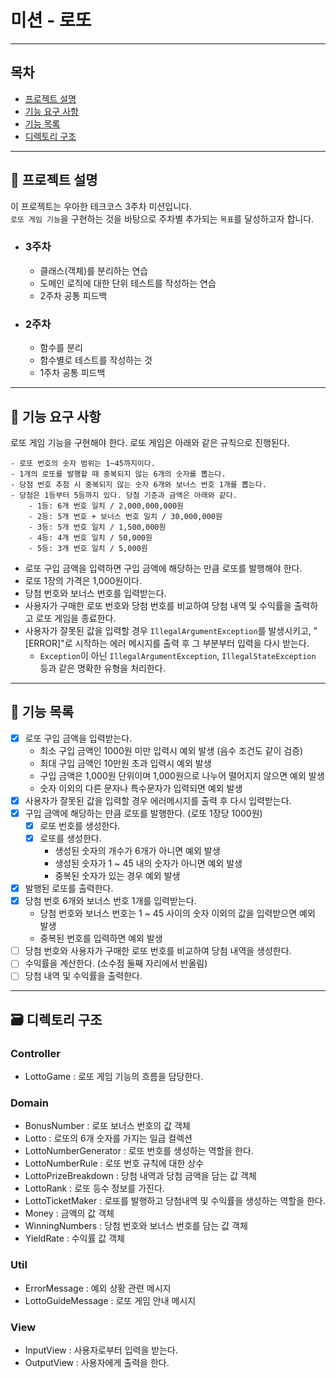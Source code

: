 # 미션 - 로또

--- 

## 목차

- [프로젝트 설명](#-프로젝트-설명)
- [기능 요구 사항](#-기능-요구-사항)
- [기능 목록](#-기능-목록)
- [디렉토리 구조](#-디렉토리-구조)

---

## 📝 프로젝트 설명

이 프로젝트는 우아한 테크코스 3주차 미션입니다.  
`로또 게임 기능`을 구현하는 것을 바탕으로 주차별 추가되는 `목표`를 달성하고자 합니다.

- ### 3주차
    - 클래스(객체)를 분리하는 연습
    - 도메인 로직에 대한 단위 테스트를 작성하는 연습
    - 2주차 공통 피드백

- ### 2주차
    - 함수를 분리
    - 함수별로 테스트를 작성하는 것
    - 1주차 공통 피드백 

---

## 🚀 기능 요구 사항

로또 게임 기능을 구현해야 한다. 로또 게임은 아래와 같은 규칙으로 진행된다.

```
- 로또 번호의 숫자 범위는 1~45까지이다.
- 1개의 로또를 발행할 때 중복되지 않는 6개의 숫자를 뽑는다.
- 당첨 번호 추첨 시 중복되지 않는 숫자 6개와 보너스 번호 1개를 뽑는다.
- 당첨은 1등부터 5등까지 있다. 당첨 기준과 금액은 아래와 같다.
    - 1등: 6개 번호 일치 / 2,000,000,000원
    - 2등: 5개 번호 + 보너스 번호 일치 / 30,000,000원
    - 3등: 5개 번호 일치 / 1,500,000원
    - 4등: 4개 번호 일치 / 50,000원
    - 5등: 3개 번호 일치 / 5,000원
```

- 로또 구입 금액을 입력하면 구입 금액에 해당하는 만큼 로또를 발행해야 한다.
- 로또 1장의 가격은 1,000원이다.
- 당첨 번호와 보너스 번호를 입력받는다.
- 사용자가 구매한 로또 번호와 당첨 번호를 비교하여 당첨 내역 및 수익률을 출력하고 로또 게임을 종료한다.
- 사용자가 잘못된 값을 입력할 경우 `IllegalArgumentException`를 발생시키고, "[ERROR]"로 시작하는 에러 메시지를 출력 후 그 부분부터 입력을 다시 받는다.
    - `Exception`이 아닌 `IllegalArgumentException`, `IllegalStateException` 등과 같은 명확한 유형을 처리한다.

---

## 🔧 기능 목록

- [x] 로또 구입 금액을 입력받는다.
    - 최소 구입 금액인 1000원 미만 입력시 예외 발생 (음수 조건도 같이 검증)
    - 최대 구입 금액인 10만원 초과 입력시 예외 발생
    - 구입 금액은 1,000원 단위이며 1,000원으로 나누어 떨어지지 않으면 예외 발생
    - 숫자 이외의 다른 문자나 특수문자가 입력되면 예외 발생
- [x] 사용자가 잘못된 값을 입력할 경우 에러메시지를 출력 후 다시 입력받는다.
- [x] 구입 금액에 해당하는 만큼 로또를 발행한다. (로또 1장당 1000원)
    - [x] 로또 번호를 생성한다.
    - [x] 로또를 생성한다.
        - 생성된 숫자의 개수가 6개가 아니면 예외 발생
        - 생성된 숫자가 1 ~ 45 내의 숫자가 아니면 예외 발생
        - 중복된 숫자가 있는 경우 예외 발생
- [x] 발행된 로또를 출력한다.
- [x] 당첨 번호 6개와 보너스 번호 1개를 입력받는다.
    - 당첨 번호와 보너스 번호는 1 ~ 45 사이의 숫자 이외의 값을 입력받으면 예외 발생
    - 중복된 번호를 입력하면 예외 발생
- [ ] 당첨 번호와 사용자가 구매한 로또 번호를 비교하여 당첨 내역을 생성한다.
- [ ] 수익률을 계산한다. (소수점 둘째 자리에서 반올림)
- [ ] 당첨 내역 및 수익률을 출력한다.

---

## 🗃️ 디렉토리 구조

### Controller

- LottoGame : 로또 게임 기능의 흐름을 담당한다.

### Domain

- BonusNumber : 로또 보너스 번호의 값 객체
- Lotto : 로또의 6개 숫자를 가지는 일급 컬렉션
- LottoNumberGenerator : 로또 번호를 생성하는 역할을 한다.
- LottoNumberRule : 로또 번호 규칙에 대한 상수
- LottoPrizeBreakdown : 당첨 내역과 당첨 금액을 담는 값 객체
- LottoRank : 로또 등수 정보를 가진다.
- LottoTicketMaker : 로또를 발행하고 당첨내역 및 수익률을 생성하는 역할을 한다.
- Money : 금액의 값 객체
- WinningNumbers : 당첨 번호와 보너스 번호를 담는 값 객체
- YieldRate : 수익률 값 객체

### Util

- ErrorMessage : 예외 상황 관련 메시지
- LottoGuideMessage : 로또 게임 안내 메시지

### View

- InputView : 사용자로부터 입력을 받는다.
- OutputView : 사용자에게 출력을 한다.


